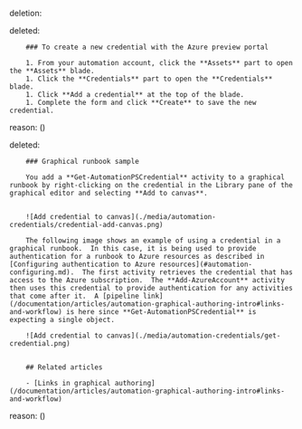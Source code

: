 deletion:

deleted:

		### To create a new credential with the Azure preview portal
		
		1. From your automation account, click the **Assets** part to open the **Assets** blade.
		1. Click the **Credentials** part to open the **Credentials** blade.
		1. Click **Add a credential** at the top of the blade.
		1. Complete the form and click **Create** to save the new credential.

reason: ()

deleted:

		### Graphical runbook sample
		
		You add a **Get-AutomationPSCredential** activity to a graphical runbook by right-clicking on the credential in the Library pane of the graphical editor and selecting **Add to canvas**.
		
		
		![Add credential to canvas](./media/automation-credentials/credential-add-canvas.png)
		
		The following image shows an example of using a credential in a graphical runbook.  In this case, it is being used to provide authentication for a runbook to Azure resources as described in [Configuring authentication to Azure resources](#automation-configuring.md).  The first activity retrieves the credential that has access to the Azure subscription.  The **Add-AzureAccount** activity then uses this credential to provide authentication for any activities that come after it.  A [pipeline link](/documentation/articles/automation-graphical-authoring-intro#links-and-workflow) is here since **Get-AutomationPSCredential** is expecting a single object.  
		
		![Add credential to canvas](./media/automation-credentials/get-credential.png)
		
		
		## Related articles
		
		- [Links in graphical authoring](/documentation/articles/automation-graphical-authoring-intro#links-and-workflow)

reason: ()

